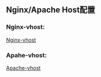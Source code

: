 ## Nginx/Apache Host配置

### Nginx-vhost:

[Nginx-vhost](https://github.com/Alertu/Nginx_Apche-vhost/blob/master/Nginx-vhost.config "Nginx-vhost")


### Apahe-vhost:

[Apache-vhost](https://github.com/Alertu/Nginx_Apche-vhost/blob/master/Apache-vhost.config "Nginx-vhost")
